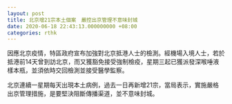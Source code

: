 ```yaml
---
layout: post
title: 北京增21宗本土個案　嚴控出京管理不意味封城
date: 2020-06-18 22:43:13.000000000 +08:00
categories: rthk
---
```


因應北京疫情，特區政府宣布加強對北京抵港人士的檢測。經機場入境人士，若於抵港前14天曾到訪北京，而又獲豁免接受強制檢疫，星期三起已獲派發深喉唾液樣本瓶，並須依時交回檢測並接受醫學監察。

北京連續一星期每天出現本土病例，過去一日再新增21宗，當局表示，實施嚴格出京管理措施，是要堅決阻斷傳播渠道，並不意味封城。
